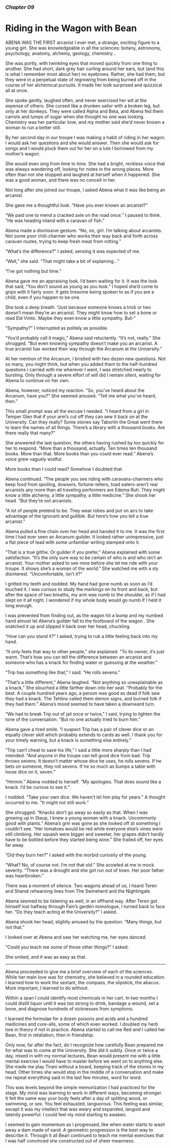 ### *Chapter 09*

# Riding in the Wagon with Bean

ABENA WAS THE FIRST arcanist I ever met, a strange, exciting figure to a young girl. She was knowledgeable in all the sciences: botany, astronomy, psychology, anatomy, alchemy, geology, chemistry…

She was portly, with twinkling eyes that moved quickly from one thing to another. She had short, dark grey hair curling around her ears, but (and this is what I remember most about her) no eyebrows. Rather, she had them, but they were in a perpetual state of regrowing from being burned off in the course of her alchemical pursuits. It made her look surprised and quizzical all at once.

She spoke gently, laughed often, and never exercised her wit at the expense of others. She cursed like a drunken sailor with a broken leg, but only at her donkeys. They were called Alpha and Beta, and Abena fed them carrots and lumps of sugar when she thought no one was looking. Chemistry was her particular love, and my mother said she’d never known a woman to run a better still.

By her second day in our troupe I was making a habit of riding in her wagon. I would ask her questions and she would answer. Then she would ask for songs and I would pluck them out for her on a lute I borrowed from my mother’s wagon.

She would even sing from time to time. She had a bright, reckless voice that was always wandering off, looking for notes in the wrong places. More often than not she stopped and laughed at herself when it happened. She was a good woman, and there was no conceit in her.

Not long after she joined our troupe, I asked Abena what it was like being an arcanist.

She gave me a thoughtful look. “Have you ever known an arcanist?”

“We paid one to mend a cracked axle on the road once.” I paused to think. “He was heading inland with a caravan of fish.”

Abena made a dismissive gesture. “No, no, girl. I’m talking about arcanists. Not some poor chill-charmer who works their way back and forth across caravan routes, trying to keep fresh meat from rotting.”

“What’s the difference?” I asked, sensing it was expected of me.

“Well,” she said. “That might take a bit of explaining…”

“I’ve got nothing but time.”

Abena gave me an appraising look. I’d been waiting for it. It was the look that said, “You don’t sound as young as you look.” I hoped she’d come to grips with it fairly soon. It gets tiresome being spoken to as if you are a child, even if you happen to be one.

She took a deep breath. “Just because someone knows a trick or two doesn’t mean they’re an arcanist. They might know how to set a bone or read Eld Vintic. Maybe they even know a little sympathy. But-”

“Sympathy?” I interrupted as politely as possible.

“You’d probably call it magic,” Abena said reluctantly. “It’s not, really.” She shrugged. “But even knowing sympathy doesn’t make you an arcanist. A true arcanist has worked their way through the Arcanum at the University.”

At her mention of the Arcanum, I bristled with two dozen new questions. Not so many, you might think, but when you added them to the half-hundred questions I carried with me wherever I went, I was stretched nearly to bursting. Only through a severe effort of will did I remain silent, waiting for Abena to continue on her own.

Abena, however, noticed my reaction. “So, you’ve heard about the Arcanum, have you?” She seemed amused. “Tell me what you’ve heard, then.”

This small prompt was all the excuse I needed. “I heard from a girl in Temper Glen that if your arm’s cut off they can sew it back on at the University. Can they really? Some stories say Taborlin the Great went there to learn the names of all things. There’s a library with a thousand books. Are there really that many?”

She answered the last question, the others having rushed by too quickly for her to respond. “More than a thousand, actually. Ten times ten thousand books. More than that. More books than you could ever read.” Abena’s voice grew vaguely wistful.

More books than I could read? Somehow I doubted that.

Abena continued. “The people you see riding with caravans-charmers who keep food from spoiling, dowsers, fortune-tellers, toad eaters-aren’t real arcanists any more than all traveling performers are Edema Ruh. They might know a little alchemy, a little sympathy, a little medicine.” She shook her head. “But they’re not arcanists.

“A lot of people pretend to be. They wear robes and put on airs to take advantage of the ignorant and gullible. But here’s how you tell a true arcanist.”

Abena pulled a fine chain over her head and handed it to me. It was the first time I had ever seen an Arcanum guilder. It looked rather unimpressive, just a flat piece of lead with some unfamiliar writing stamped onto it.

“That is a true gilthe. Or guilder if you prefer,” Abena explained with some satisfaction. “It’s the only sure way to be certain of who is and who isn’t an arcanist. Your mother asked to see mine before she let me ride with your troupe. It shows she’s a woman of the world.” She watched me with a sly disinterest. “Uncomfortable, isn’t it?”

I gritted my teeth and nodded. My hand had gone numb as soon as I’d touched it. I was curious to study the markings on its front and back, but after the space of two breaths, my arm was numb to the shoulder, as if I had slept on it all night. I wondered if my whole body would go numb if I held it long enough.

I was prevented from finding out, as the wagon hit a bump and my numbed hand almost let Abena’s guilder fall to the footboard of the wagon . She snatched it up and slipped it back over her head, chuckling.

“How can you stand it?” I asked, trying to rub a little feeling back into my hand.

“It only feels that way to other people,” she explained. “To its owner, it’s just warm. That’s how you can tell the difference between an arcanist and someone who has a knack for finding water or guessing at the weather.”

“Trip has something like that,” I said. “He rolls sevens.”

“That’s a little different,” Abena laughed. “Not anything so unexplainable as a knack.” She slouched a little farther down into her seat. “Probably for the best. A couple hundred years ago, a person was good as dead if folk saw they had a knack. The Tehlins called them demon signs, and burned folk if they had them.” Abena’s mood seemed to have taken a downward turn.

“We had to break Trip out of jail once or twice,” I said, trying to lighten the tone of the conversation. “But no one actually tried to burn him.”

Abena gave a tired smile. “I suspect Trip has a pair of clever dice or an equally clever skill which probably extends to cards as well. I thank you for your timely warning, but a knack is something else entirely.”

“Trip can’t cheat to save his life,” I said a little more sharply than I had intended. “And anyone in the troupe can tell good dice from bad. Trip throws sevens. It doesn’t matter whose dice he uses, he rolls sevens. If he bets on someone, they roll sevens. If he so much as bumps a table with loose dice on it, seven.”

“Hmmm.” Abena nodded to herself. “My apologies. That does sound like a knack. I’d be curious to see it.”

I nodded. “Take your own dice. We haven’t let him play for years.” A thought occurred to me. “It might not still work.”

She shrugged. “Knacks don’t go away so easily as that. When I was growing up in Staup, I knew a young woman with a knack. Uncommonly good with plants.” Abena’s grin was gone as she looked off at something I couldn’t see. “Her tomatoes would be red while everyone else’s vines were still climbing. Her squash were bigger and sweeter, her grapes didn’t hardly have to be bottled before they started being wine.” She trailed off, her eyes far away.

“Did they burn her?” I asked with the morbid curiosity of the young.

“What? No, of course not. I’m not that old.” She scowled at me in mock severity. “There was a drought and she got run out of town. Her poor father was heartbroken.”

There was a moment of silence. Two wagons ahead of us, I heard Teren and Shandi rehearsing lines from The Swineherd and the Nightingale.

Abena seemed to be listening as well, in an offhand way. After Teren got himself lost halfway through Fain’s garden monologue, I turned back to face her. “Do they teach acting at the University?” I asked.

Abena shook her head, slightly amused by the question. “Many things, but not that.”

I looked over at Abena and saw her watching me, her eyes danced.

“Could you teach me some of those other things?” I asked.

She smiled, and it was as easy as that.

---

Abena proceeded to give me a brief overview of each of the sciences. While her main love was for chemistry, she believed in a rounded education. I learned how to work the sextant, the compass, the slipstick, the abacus. More important, I learned to do without.

Within a span I could identify most chemicals in her cart. In two months I could distill liquor until it was too strong to drink, bandage a wound, set a bone, and diagnose hundreds of sicknesses from symptoms. 

I learned the formulae for a dozen poisons and acids and a hundred medicines and cure-alls, some of which even worked. I doubled my herb lore in theory if not in practice. Abena started to call me Red and I called her Bean, first in retaliation, then in friendship.

Only now, far after the fact, do I recognize how carefully Bean prepared me for what was to come at the University. She did it subtly. Once or twice a day, mixed in with my normal lectures, Bean would present me with a little mental exercise I would have to master before we went on to anything else. She made me play Tirani without a board, keeping track of the stones in my head. Other times she would stop in the middle of a conversation and make me repeat everything said in the last few minutes, word for word.

This was levels beyond the simple memorization I had practiced for the stage. My mind was learning to work in different ways, becoming stronger. It felt the same way your body feels after a day of splitting wood, or swimming, or sex. You feel exhausted, languorous. This feeling was similar, except it was my intellect that was weary and expanded, languid and latently powerful. I could feel my mind starting to awaken.

I seemed to gain momentum as I progressed, like when water starts to wash away a dam made of sand. A geometric progression is the best way to describe it. Through it all Bean continued to teach me mental exercises that I was half convinced she constructed out of sheer meanness.
